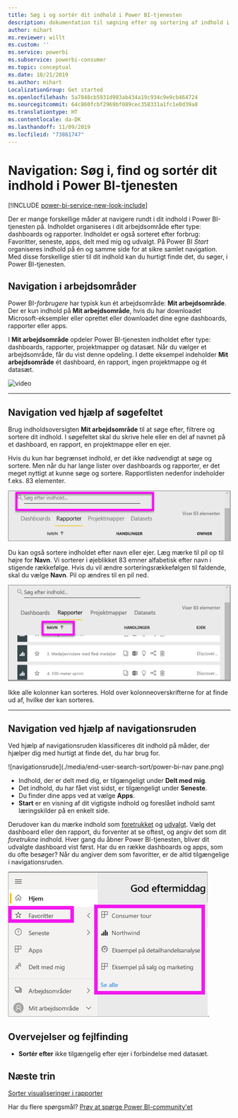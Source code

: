 ```yaml
---
title: Søg i og sortér dit indhold i Power BI-tjenesten
description: dokumentation til søgning efter og sortering af indhold i Power BI Mit arbejdsområde
author: mihart
ms.reviewer: willt
ms.custom: ''
ms.service: powerbi
ms.subservice: powerbi-consumer
ms.topic: conceptual
ms.date: 10/21/2019
ms.author: mihart
LocalizationGroup: Get started
ms.openlocfilehash: 5a7848cb5931d983ab434a19c934c9e9cb464724
ms.sourcegitcommit: 64c860fcbf2969bf089cec358331a1fc1e0d39a8
ms.translationtype: HT
ms.contentlocale: da-DK
ms.lasthandoff: 11/09/2019
ms.locfileid: "73861747"
---
```

# <a name="navigation-searching-finding-and-sorting-content-in-power-bi-service"></a>Navigation: Søg i, find og sortér dit indhold i Power BI-tjenesten

[!INCLUDE [power-bi-service-new-look-include](../includes/power-bi-service-new-look-include.md)]

Der er mange forskellige måder at navigere rundt i dit indhold i Power BI-tjenesten på. Indholdet organiseres i dit arbejdsområde efter type: dashboards og rapporter.  Indholdet er også sorteret efter forbrug: Favoritter, seneste, apps, delt med mig og udvalgt. På Power BI *Start* organiseres indhold på én og samme side for at sikre samlet navigation. Med disse forskellige stier til dit indhold kan du hurtigt finde det, du søger, i Power BI-tjenesten.  

## <a name="navigation-within-workspaces"></a>Navigation i arbejdsområder

Power BI-*forbrugere* har typisk kun ét arbejdsområde: **Mit arbejdsområde**. Der er kun indhold på **Mit arbejdsområde**, hvis du har downloadet Microsoft-eksempler eller oprettet eller downloadet dine egne dashboards, rapporter eller apps.  

I **Mit arbejdsområde** opdeler Power BI-tjenesten indholdet efter type: dashboards, rapporter, projektmapper og datasæt. Når du vælger et arbejdsområde, får du vist denne opdeling. I dette eksempel indeholder **Mit arbejdsområde** ét dashboard, én rapport, ingen projektmappe og ét datasæt.

![video](./media/end-user-search-sort/myworkspace/myworkspace.gif)

________________________________________
## <a name="navigation-using-the-search-field"></a>Navigation ved hjælp af søgefeltet
Brug indholdsoversigten **Mit arbejdsområde** til at søge efter, filtrere og sortere dit indhold. I søgefeltet skal du skrive hele eller en del af navnet på et dashboard, en rapport, en projektmappe eller en ejer.  

Hvis du kun har begrænset indhold, er det ikke nødvendigt at søge og sortere.  Men når du har lange lister over dashboards og rapporter, er det meget nyttigt at kunne søge og sortere. Rapportlisten nedenfor indeholder f.eks. 83 elementer. 

![søg efter en rapport](./media/end-user-experience/power-bi-search.png)

Du kan også sortere indholdet efter navn eller ejer. Læg mærke til pil op til højre for **Navn**. Vi sorterer i øjeblikket 83 emner alfabetisk efter navn i stigende rækkefølge. Hvis du vil ændre sorteringsrækkefølgen til faldende, skal du vælge **Navn**. Pil op ændres til en pil ned.

![sortér indhold](./media/end-user-experience/power-bi-sort-new.png)

Ikke alle kolonner kan sorteres. Hold over kolonneoverskrifterne for at finde ud af, hvilke der kan sorteres.

___________________________________________________________________
## <a name="navigation-using-the-nav-pane"></a>Navigation ved hjælp af navigationsruden
Ved hjælp af navigationsruden klassificeres dit indhold på måder, der hjælper dig med hurtigt at finde det, du har brug for.  

![navigationsrude](./media/end-user-search-sort/power-bi-nav pane.png)


- Indhold, der er delt med dig, er tilgængeligt under **Delt med mig**.
- Det indhold, du har fået vist sidst, er tilgængeligt under **Seneste**. 
- Du finder dine apps ved at vælge **Apps**.
- **Start** er en visning af dit vigtigste indhold og foreslået indhold samt læringskilder på en enkelt side.

Derudover kan du mærke indhold som [foretrukket](end-user-favorite.md) og [udvalgt](end-user-featured.md). Vælg det dashboard eller den rapport, du forventer at se oftest, og angiv det som dit *foretrukne* indhold. Hver gang du åbner Power BI-tjenesten, bliver dit udvalgte dashboard vist først. Har du en række dashboards og apps, som du ofte besøger? Når du angiver dem som favoritter, er de altid tilgængelige i navigationsruden.

![Pop op-vinduet Favoritter](./media/end-user-search-sort/power-bi-favorite.png).



## <a name="considerations-and-troubleshooting"></a>Overvejelser og fejlfinding
* **Sortér efter** ikke tilgængelig efter ejer i forbindelse med datasæt.

## <a name="next-steps"></a>Næste trin
[Sorter visualiseringer i rapporter](end-user-change-sort.md)

Har du flere spørgsmål? [Prøv at spørge Power BI-community'et](https://community.powerbi.com/)
